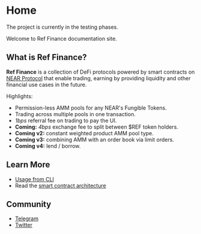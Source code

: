 # Home

The project is currently in the testing phases.

Welcome to Ref Finance documentation site.

## What is Ref Finance?

**Ref Finance** is a collection of DeFi protocols powered by smart contracts on [NEAR Protocol](https://near.org) that enable trading, earning by providing liquidity and other financial use cases in the future.

Highlights:
 - Permission-less AMM pools for any NEAR's Fungible Tokens.
 - Trading across multiple pools in one transaction.
 - *1bps* referral fee on trading to pay the UI.
 - **Coming:** *4bps* exchange fee to split between $REF token holders.
 - **Coming v2:** constant weighted product AMM pool type.
 - **Coming v3:** combining AMM with an order book via limit orders.
 - **Coming v4:** lend / borrow.

## Learn More

* [Usage from CLI](cli-usage.md)
* Read the [smart contract architecture](contracts/architecture.md)

## Community

* [Telegram](https://t.me/ref_finance)
* [Twitter](https://twitter.com/finance_ref)
